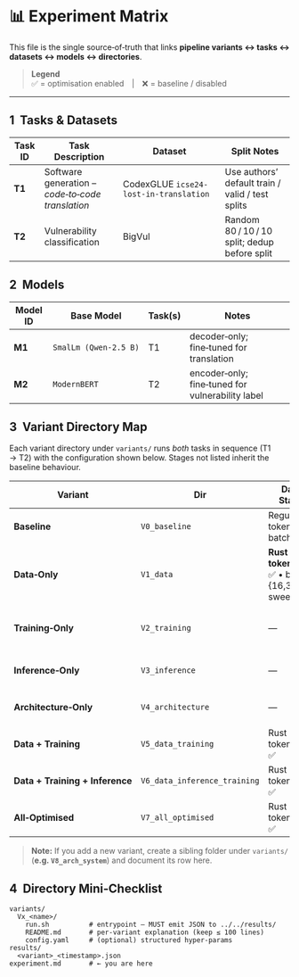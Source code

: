 # 📊 Experiment Matrix

This file is the single source‑of‑truth that links **pipeline variants ↔ tasks ↔ datasets ↔ models ↔ directories**.

> **Legend**  
> ✅ = optimisation enabled | ❌ = baseline / disabled

---

## 1  Tasks & Datasets

| Task ID | Task Description | Dataset | Split Notes |
|---------|-----------------|---------|-------------|
| **T1**  | Software generation – *code‑to‑code translation* | CodexGLUE `icse24-lost-in-translation` | Use authors’ default train / valid / test splits |
| **T2**  | Vulnerability classification | BigVul | Random 80 / 10 / 10 split; dedup before split |


## 2  Models

| Model ID | Base Model | Task(s) | Notes |
|----------|------------|---------|-------|
| **M1**   | `SmalLm (Qwen‑2.5 B)` | T1 | decoder‑only; fine‑tuned for translation |
| **M2**   | `ModernBERT` | T2 | encoder‑only; fine‑tuned for vulnerability label |


## 3  Variant Directory Map

Each variant directory under `variants/` runs *both* tasks in sequence (T1 → T2) with the configuration shown below. Stages not listed inherit the baseline behaviour.

| Variant | Dir | Data Stage | Arch. Stage | Training Stage | System Stage | Inference Stage |
|---------|-----|------------|-------------|----------------|--------------|-----------------|
| **Baseline** | `V0_baseline` | Regular tokenizer • batch 32 | FP32 weights | SGD / AdamW FP32 | Default power | Full layers |
| **Data‑Only** | `V1_data` | **Rust tokenizer** ✅ • batch {16,32,64} sweep | — | — | — | — |
| **Training‑Only** | `V2_training` | — | — | **GradAccum + AMP(mixed prec.)** ✅ | — | — |
| **Inference‑Only** | `V3_inference` | — | — | — | — | **Layer skipping** ✅ |
| **Architecture‑Only** | `V4_architecture` | — | **INT8 / FP8 quant** ✅ | — | — | — |
| **Data + Training** | `V5_data_training` | Rust tokenizer ✅ | — | GradAccum + AMP ✅ | — | — |
| **Data + Training + Inference** | `V6_data_inference_training` | Rust tokenizer ✅ | — | GradAccum + AMP ✅ | — | Layer skipping ✅ |
| **All‑Optimised** | `V7_all_optimised` | Rust tokenizer ✅ | INT8/FP8 ✅ | GradAccum + AMP ✅ | **Power‑cap + DVFS** ✅ | Layer skipping ✅ |

> **Note:** If you add a new variant, create a sibling folder under `variants/` (**e.g. `V8_arch_system`**) and document its row here.


## 4  Directory Mini‑Checklist

```
variants/
  Vx_<name>/
    run.sh          # entrypoint – MUST emit JSON to ../../results/
    README.md       # per‑variant explanation (keep ≤ 100 lines)
    config.yaml     # (optional) structured hyper‑params
results/
  <variant>_<timestamp>.json
experiment.md       # ← you are here
```

